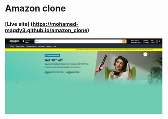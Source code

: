 # Amazon clone
### [Live site] (https://mohamed-magdy3.github.io/amazon_clone)

![Amazon clone](./src/images/amazonclone.PNG)

